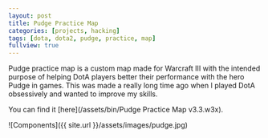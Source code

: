 ```yaml
---
layout: post
title: Pudge Practice Map
categories: [projects, hacking]
tags: [dota, dota2, pudge, practice, map]
fullview: true
---
```


Pudge practice map is a custom map made for Warcraft III with the intended purpose of helping DotA players better their performance with the hero Pudge in games. This was made a really long time ago when I played DotA obsessively and wanted to improve my skills.

You can find it [here](/assets/bin/Pudge Practice Map v3.3.w3x).

![Components]({{ site.url }}/assets/images/pudge.jpg)